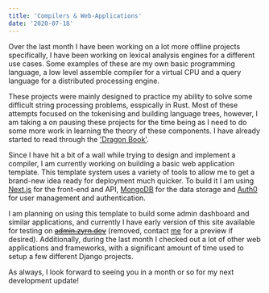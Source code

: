 ```yaml
---
title: 'Compilers & Web-Applications'
date: '2020-07-18'
---
```


Over the last month I have been working on a lot more offline projects specifically, I have been working on lexical analysis engines for a different use cases. Some examples of these are my own basic programming language, a low level assemble compiler for a virtual CPU and a query language for a distributed processing engine.

These projects were mainly designed to practice my ability to solve some difficult string processing problems, esspically in Rust. Most of these attempts focused on the tokenising and building language trees, however, I am taking a on pausing these projects for the time being as I need to do some more work in learning the theory of these components. I have already started to read through the <a href="https://en.wikipedia.org/wiki/Compilers:_Principles,_Techniques,_and_Tools">'Dragon Book'</a>.

Since I have hit a bit of a wall while trying to design and implement a compiler, I am currently working on building a basic web application template. This template system uses a variety of tools to allow me to get a brand-new idea ready for deployment much quicker. To build it I am using <a href="https://nextjs.org/">Next.js</a> for the front-end and API, <a href="https://www.mongodb.com/">MongoDB</a> for the data storage and <a href="https://auth0.com/">Auth0</a> for user management and authentication.

I am planning on using this template to build some admin dashboard and similar applications, and currently I have early version of this site available for testing on <strike><a href="https://admin.zyrn.dev">admin.zyrn.dev</a></strike> (removed, contact <a href="mailto:mitch@zyrn.dev">me</a> for a preview if desired). Additionally, during the last month I checked out a lot of other web applications and frameworks, with a significant amount of time used to setup a few different Django projects.

As always, I look forward to seeing you in a month or so for my next development update!
